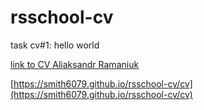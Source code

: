 # rsschool-cv
task cv#1: hello world

[link to CV Aliaksandr Ramaniuk](https://smith6079.github.io/rsschool-cv/cv)

[https://smith6079.github.io/rsschool-cv/cv](https://smith6079.github.io/rsschool-cv/cv)
